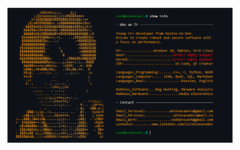 ![Front Dark](https://github.com/Noddened/Noddened/blob/94e5e7cf46cddaee26813a48f4f704db025b8582/front_dark.gif)
